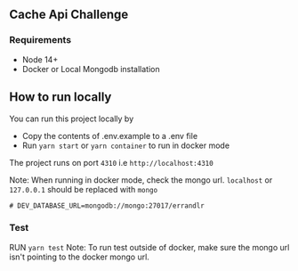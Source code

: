 ## Cache Api Challenge

### Requirements

- Node 14+
- Docker or Local Mongodb installation

## How to run locally

You can run this project locally by

- Copy the contents of .env.example to a .env file
- Run `yarn start` or `yarn container` to run in docker mode

The project runs on port `4310` i.e `http://localhost:4310`

Note: When running in docker mode, check the mongo url.
`localhost` or `127.0.0.1` should be replaced with `mongo`

```
# DEV_DATABASE_URL=mongodb://mongo:27017/errandlr
```

### Test

RUN `yarn test`
Note: To run test outside of docker, make sure the mongo url isn't pointing to the docker mongo url.
